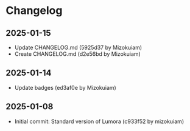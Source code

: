 # Changelog

## 2025-01-15

- Update CHANGELOG.md (5925d37 by Mizokuiam)
- Create CHANGELOG.md (d2e56bd by Mizokuiam)

## 2025-01-14

- Update badges (ed3af0e by Mizokuiam)

## 2025-01-08

- Initial commit: Standard version of Lumora (c933f52 by mizokuiam)

